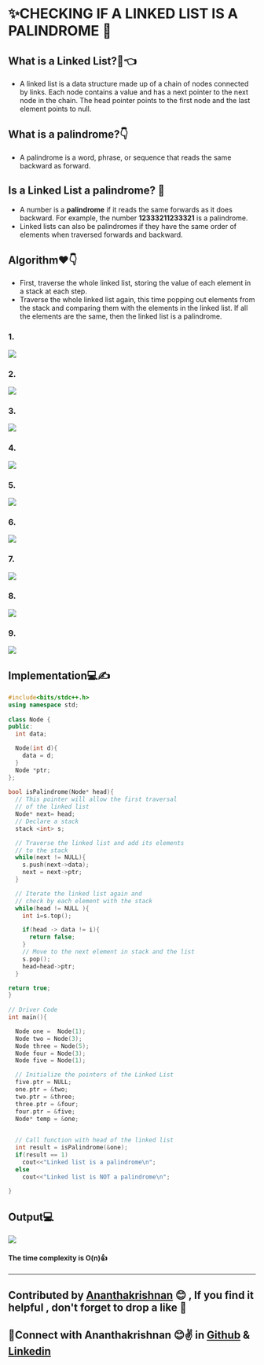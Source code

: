 # ✨CHECKING IF A LINKED LIST IS A PALINDROME 💖

 ## What is a Linked List?🧐👈
 - A linked list is a data structure made up of a chain of nodes connected by links. Each node contains a value and has a next pointer to the next node in the chain. The head pointer points to the first node and the last element points to null.
 ## What is a palindrome?👇
 - A palindrome is a word, phrase, or sequence that reads the same backward as forward.
 ## Is a Linked List a palindrome? 🤔
   - A number is a **palindrome** if it reads the same forwards as it does backward. For example, the number **12333211233321** is a palindrome.
   - Linked lists can also be palindromes if they have the same order of elements when traversed forwards and backward.
 ## Algorithm❤👇
   - First, traverse the whole linked list, storing the value of each element in a stack at each step.
   - Traverse the whole linked list again, this time popping out elements from the stack and comparing them with the elements in the linked list. If all the elements are the same, then the linked list is a palindrome.
    
  ### 1.
  <img src="https://github.com/akrish4/DSA/blob/main/dsa-cp-2/Palindrome-Linkedllist/images/image1.PNG">
  
  ### 2.
  <img src="https://github.com/akrish4/DSA/blob/main/dsa-cp-2/Palindrome-Linkedllist/images/image2.PNG">
  
  ### 3.
  <img src="https://github.com/akrish4/DSA/blob/main/dsa-cp-2/Palindrome-Linkedllist/images/image3.PNG">
  
  ### 4.
  <img src="https://github.com/akrish4/DSA/blob/main/dsa-cp-2/Palindrome-Linkedllist/images/image4.PNG">
  
  ### 5.
  <img src="https://github.com/akrish4/DSA/blob/main/dsa-cp-2/Palindrome-Linkedllist/images/image5.PNG">
  
 ### 6.
  <img src="https://github.com/akrish4/DSA/blob/main/dsa-cp-2/Palindrome-Linkedllist/images/image6.PNG">
  
 ### 7.
  <img src="https://github.com/akrish4/DSA/blob/main/dsa-cp-2/Palindrome-Linkedllist/images/image7.PNG">
  
 ### 8.
  <img src="https://github.com/akrish4/DSA/blob/main/dsa-cp-2/Palindrome-Linkedllist/images/image8.PNG">
  
 ### 9.
  <img src="https://github.com/akrish4/DSA/blob/main/dsa-cp-2/Palindrome-Linkedllist/images/image9.PNG">
    
 

  
  
  
## Implementation💻✍
```cpp
#include<bits/stdc++.h> 
using namespace std;  
  
class Node { 
public: 
  int data;

  Node(int d){ 
    data = d; 
  } 
  Node *ptr; 
}; 
  
bool isPalindrome(Node* head){ 
  // This pointer will allow the first traversal
  // of the linked list
  Node* next= head;   
  // Declare a stack  
  stack <int> s; 

  // Traverse the linked list and add its elements
  // to the stack
  while(next != NULL){ 
    s.push(next->data); 
    next = next->ptr; 
  } 

  // Iterate the linked list again and  
  // check by each element with the stack 
  while(head != NULL ){      
    int i=s.top(); 

    if(head -> data != i){ 
      return false; 
    }
    // Move to the next element in stack and the list 
    s.pop(); 
    head=head->ptr; 
  } 

return true; 
} 
  
// Driver Code  
int main(){ 

  Node one =  Node(1); 
  Node two = Node(3); 
  Node three = Node(5); 
  Node four = Node(3); 
  Node five = Node(1); 

  // Initialize the pointers of the Linked List
  five.ptr = NULL; 
  one.ptr = &two; 
  two.ptr = &three; 
  three.ptr = &four; 
  four.ptr = &five; 
  Node* temp = &one; 

    
  // Call function with head of the linked list
  int result = isPalindrome(&one); 
  if(result == 1) 
    cout<<"Linked list is a palindrome\n"; 
  else
    cout<<"Linked list is NOT a palindrome\n"; 
    
} 
```
## Output💻
   <img src="https://github.com/akrish4/DSA/blob/main/dsa-cp-2/Palindrome-Linkedllist/images/image10.PNG">
 
#### The time complexity is O(n)👍

---


## Contributed by [Ananthakrishnan](https://github.com/akrish4) 😊 , If you find it helpful , don't forget to drop a like 💖
## 🧒Connect with  Ananthakrishnan 😊✌ in [Github](https://github.com/akrish4) & [Linkedin](https://in.linkedin.com/in/Ananthakrishnan-Nair-RS")


